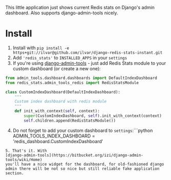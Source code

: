 This little application just shows current Redis stats on Django's admin
dashboard. Also supports django-admin-tools nicely.

Install
=======

1. Install with
`pip install -e https+git://ilvar@github.com/ilvar/django-redis-stats-instant.git`
2. Add `'redis_stats'` to `INSTALLED_APPS` in your `settings`
3. If you're using [django-admin-tools](https://bitbucket.org/izi/django-admin-tools/wiki/Home) -
just add Redis Stats module to your custom dashboard (or create a new one):
```python
from admin_tools.dashboard.dashboards import DefaultIndexDashboard
from redis_stats.admin_tools_redis import RedisStatsModule

class CustomIndexDashboard(DefaultIndexDashboard):
    """
    Custom index dashboard with redis module
    """
    def init_with_context(self, context):
        super(CustomIndexDashboard, self).init_with_context(context)
        self.children.append(RedisStatsModule())
```
4. Do not forget to add your custom dashboard to `settings`:```python
ADMIN_TOOLS_INDEX_DASHBOARD = 'redis_dashboard.CustomIndexDashboard'
```
5. That's it. With
[django-admin-tools](https://bitbucket.org/izi/django-admin-tools/wiki/Home)
you'll have a nice widget for the dashboard, for old-fashioned django
admin there will be not so nice but still reliable fake application section.

